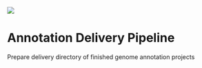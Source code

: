 ![](images/deNBI_logo.jpg)

# Annotation Delivery Pipeline
Prepare delivery directory of finished genome annotation projects
